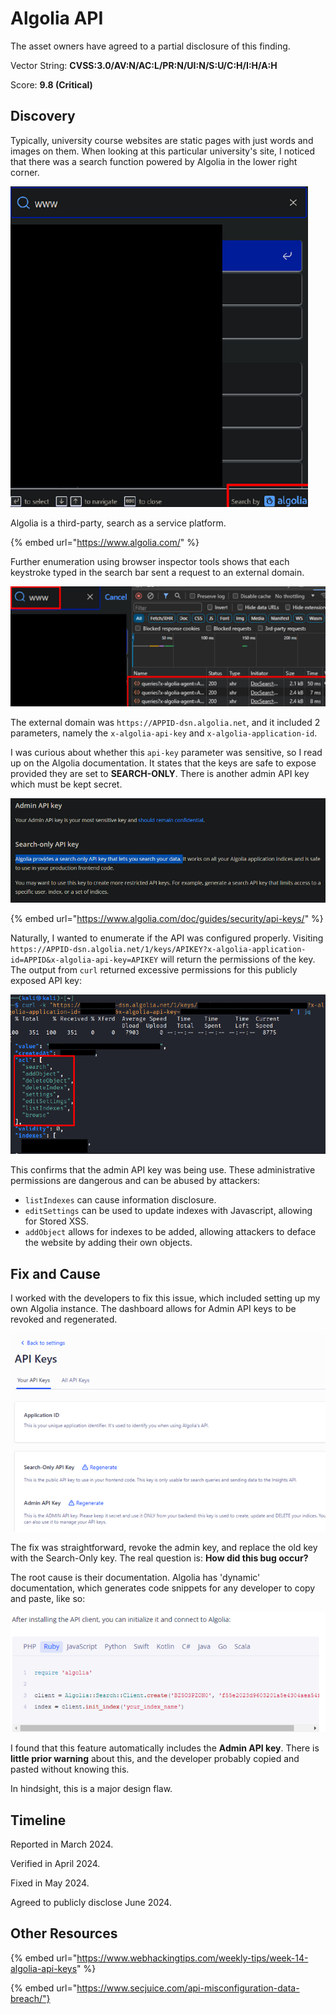 # Algolia API

The asset owners have agreed to a partial disclosure of this finding.

Vector String: **CVSS:3.0/AV:N/AC:L/PR:N/UI:N/S:U/C:H/I:H/A:H**

Score: **9.8 (Critical)**

## Discovery

Typically, university course websites are static pages with just words and images on them. When looking at this particular university's site, I noticed that there was a search function powered by Algolia in the lower right corner.

![](../../.gitbook/assets/algolia-api-image.png)

Algolia is a third-party, search as a service platform.

{% embed url="https://www.algolia.com/" %}

Further enumeration using browser inspector tools shows that each keystroke typed in the search bar sent a request to an external domain.

![](../../.gitbook/assets/algolia-api-image-1.png)

The external domain was `https://APPID-dsn.algolia.net`, and it included 2 parameters, namely the `x-algolia-api-key` and `x-algolia-application-id`.

I was curious about whether this `api-key` parameter was sensitive, so I read up on the Algolia documentation. It states that the keys are safe to expose provided they are set to **SEARCH-ONLY**. There is another admin API key which must be kept secret.

![](../../.gitbook/assets/algolia-api-image-2.png)

{% embed url="https://www.algolia.com/doc/guides/security/api-keys/" %}

Naturally, I wanted to enumerate if the API was configured properly. Visiting `https://APPID-dsn.algolia.net/1/keys/APIKEY?x-algolia-application-id=APPID&x-algolia-api-key=APIKEY` will return the permissions of the key. The output from `curl` returned excessive permissions for this publicly exposed API key:

![](../../.gitbook/assets/algolia-api-image-3.png)

This confirms that the admin API key was being use. These administrative permissions are dangerous and can be abused by attackers:

- `listIndexes` can cause information disclosure.
- `editSettings` can be used to update indexes with Javascript, allowing for Stored XSS.
- `addObject` allows for indexes to be added, allowing attackers to deface the website by adding their own objects.

## Fix and Cause

I worked with the developers to fix this issue, which included setting up my own Algolia instance. The dashboard allows for Admin API keys to be revoked and regenerated.

![](../../.gitbook/assets/algolia-api-image-4.png)

The fix was straightforward, revoke the admin key, and replace the old key with the Search-Only key. The real question is: **How did this bug occur?**

The root cause is their documentation. Algolia has 'dynamic' documentation, which generates code snippets for any developer to copy and paste, like so:

![](../../.gitbook/assets/algolia-api-image-5.png)

I found that this feature automatically includes the **Admin API key**. There is **little prior warning** about this, and the developer probably copied and pasted without knowing this.

In hindsight, this is a major design flaw.

## Timeline

Reported in March 2024.

Verified in April 2024.

Fixed in May 2024.

Agreed to publicly disclose June 2024.

## Other Resources

{% embed url="https://www.webhackingtips.com/weekly-tips/week-14-algolia-api-keys" %}

{% embed url="https://www.secjuice.com/api-misconfiguration-data-breach/"}